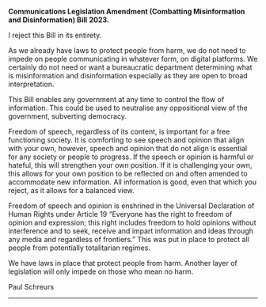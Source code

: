 **Communications Legislation Amendment (Combatting Misinformation and Disinformation) Bill**
**2023.**

I reject this Bill in its entirety.

As we already have laws to protect people from harm, we do not need to impede on people
communicating in whatever form, on digital platforms. We certainly do not need or want a
bureaucratic department determining what is misinformation and disinformation especially as they
are open to broad interpretation.

This Bill enables any government at any time to control the flow of information. This could be used to
neutralise any oppositional view of the government, subverting democracy.

Freedom of speech, regardless of its content, is important for a free functioning society. It is
comforting to see speech and opinion that align with your own, however, speech and opinion that do
not align is essential for any society or people to progress. If the speech or opinion is harmful or
hateful, this will strengthen your own position. If it is challenging your own, this allows for your own
position to be reflected on and often amended to accommodate new information. All information is
good, even that which you reject, as it allows for a balanced view.

Freedom of speech and opinion is enshrined in the Universal Declaration of Human Rights under
Article 19 “Everyone has the right to freedom of opinion and expression; this right includes freedom
to hold opinions without interference and to seek, receive and impart information and ideas through
any media and regardless of frontiers.” This was put in place to protect all people from potentially
totalitarian regimes.

We have laws in place that protect people from harm. Another layer of legislation will only impede
on those who mean no harm.

Paul Schreurs


-----

